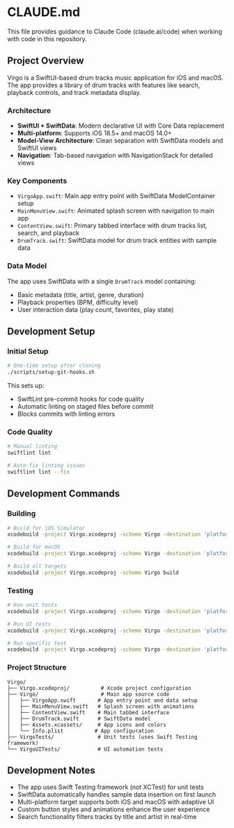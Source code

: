 # CLAUDE.md

This file provides guidance to Claude Code (claude.ai/code) when working with code in this repository.

## Project Overview

Virgo is a SwiftUI-based drum tracks music application for iOS and macOS. The app provides a library of drum tracks with features like search, playback controls, and track metadata display.

### Architecture

- **SwiftUI + SwiftData**: Modern declarative UI with Core Data replacement
- **Multi-platform**: Supports iOS 18.5+ and macOS 14.0+
- **Model-View Architecture**: Clean separation with SwiftData models and SwiftUI views
- **Navigation**: Tab-based navigation with NavigationStack for detailed views

### Key Components

- `VirgoApp.swift`: Main app entry point with SwiftData ModelContainer setup
- `MainMenuView.swift`: Animated splash screen with navigation to main app
- `ContentView.swift`: Primary tabbed interface with drum tracks list, search, and playback
- `DrumTrack.swift`: SwiftData model for drum track entities with sample data

### Data Model

The app uses SwiftData with a single `DrumTrack` model containing:
- Basic metadata (title, artist, genre, duration)
- Playback properties (BPM, difficulty level)
- User interaction data (play count, favorites, play state)

## Development Setup

### Initial Setup
```bash
# One-time setup after cloning
./scripts/setup-git-hooks.sh
```

This sets up:
- SwiftLint pre-commit hooks for code quality
- Automatic linting on staged files before commit
- Blocks commits with linting errors

### Code Quality
```bash
# Manual linting
swiftlint lint

# Auto-fix linting issues
swiftlint lint --fix
```

## Development Commands

### Building
```bash
# Build for iOS Simulator
xcodebuild -project Virgo.xcodeproj -scheme Virgo -destination 'platform=iOS Simulator,name=iPhone 15' build

# Build for macOS
xcodebuild -project Virgo.xcodeproj -scheme Virgo -destination 'platform=macOS' build

# Build all targets
xcodebuild -project Virgo.xcodeproj -scheme Virgo build
```

### Testing
```bash
# Run unit tests
xcodebuild -project Virgo.xcodeproj -scheme Virgo -destination 'platform=iOS Simulator,name=iPhone 15' test

# Run UI tests
xcodebuild -project Virgo.xcodeproj -scheme Virgo -destination 'platform=iOS Simulator,name=iPhone 15' -only-testing:VirgoUITests test

# Run specific test
xcodebuild -project Virgo.xcodeproj -scheme Virgo -destination 'platform=iOS Simulator,name=iPhone 15' -only-testing:VirgoTests/VirgoTests/example test
```

### Project Structure
```
Virgo/
├── Virgo.xcodeproj/          # Xcode project configuration
├── Virgo/                    # Main app source code
│   ├── VirgoApp.swift       # App entry point and data setup
│   ├── MainMenuView.swift   # Splash screen with animations
│   ├── ContentView.swift    # Main tabbed interface
│   ├── DrumTrack.swift      # SwiftData model
│   ├── Assets.xcassets/     # App icons and colors
│   └── Info.plist          # App configuration
├── VirgoTests/              # Unit tests (uses Swift Testing framework)
└── VirgoUITests/            # UI automation tests
```

## Development Notes

- The app uses Swift Testing framework (not XCTest) for unit tests
- SwiftData automatically handles sample data insertion on first launch
- Multi-platform target supports both iOS and macOS with adaptive UI
- Custom button styles and animations enhance the user experience
- Search functionality filters tracks by title and artist in real-time